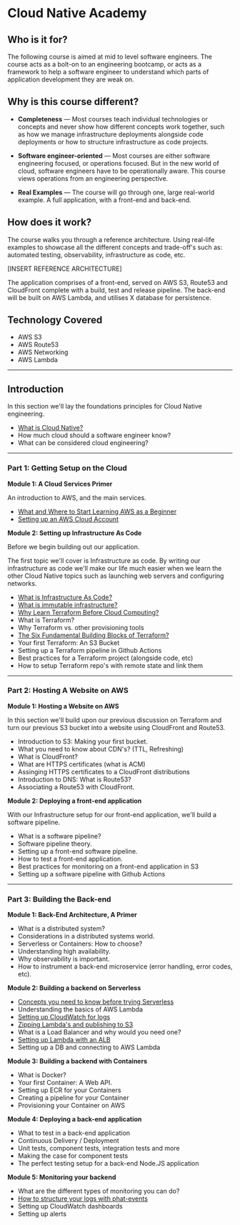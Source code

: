 # Cloud Native Academy

## Who is it for? 

The following course is aimed at mid to level software engineers. The course acts as a bolt-on to an engineering bootcamp, or acts as a framework to help a software engineer to understand which parts of application development they are weak on. 

## Why is this course different?

* **Completeness** — Most courses teach individual technologies or concepts and never show how different concepts work together, such as how we manage infrastructure deployments alongside code deployments or how to structure infrastructure as code projects.

* **Software engineer-oriented** — Most courses are either software engineering focused, or operations focused. But in the new world of cloud, software engineers have to be operationally aware. This course views operations from an engineering perspective. 

* **Real Examples** — The course will go through one, large real-world example. A full application, with a front-end and back-end.

## How does it work? 

The course walks you through a reference architecture. Using real-life examples to showcase all the different concepts and trade-off's such as: automated testing, observability, infrastructure as code, etc. 

[INSERT REFERENCE ARCHITECTURE]

The application comprises of a front-end, served on AWS S3, Route53 and CloudFront complete with a build, test and release pipeline. The back-end will be built on AWS Lambda, and utilises X database for persistence.

## Technology Covered

* AWS S3
* AWS Route53
* AWS Networking
* AWS Lambda

---

## Introduction

In this section we'll lay the foundations principles for Cloud Native engineering. 

* [What is Cloud Native?](https://www.thedevcoach.co.uk/what-is-a-cloud-native-software-engineer/)
* How much cloud should a software engineer know? 
* What can be considered cloud engineering? 

---

### Part 1: Getting Setup on the Cloud

**Module 1: A Cloud Services Primer**

An introduction to AWS, and the main services.

* [What and Where to Start Learning AWS as a Beginner](https://www.thedevcoach.co.uk/start-learning-aws-beginner/)
* [Setting up an AWS Cloud Account](https://www.thedevcoach.co.uk/how-to-setup-an-aws-to-experiment-and-learn/)

**Module 2: Setting up Infrastructure As Code**

Before we begin building out our application. 

The first topic we'll cover is Infrastructure as code. By writing our infrastructure as code we'll make our life much easier when we learn the other Cloud Native topics such as launching web servers and configuring networks. 

* [What is Infrastructure As Code?](https://www.thedevcoach.co.uk/infrastructure-as-code/)
* [What is immutable infrastructure?](https://www.thedevcoach.co.uk/what-is-immutable-infrastructure/)
* [Why Learn Terraform Before Cloud Computing?](https://www.thedevcoach.co.uk/learn-terraform-before-cloud-computing/)
* What is Terraform? 
* Why Terraform vs. other provisioning tools
* [The Six Fundamental Building Blocks of Terraform?](https://www.thedevcoach.co.uk/the-six-fundamentals-of-terraform/)
* Your first Terraform: An S3 Bucket
* Setting up a Terraform pipeline in Github Actions
* Best practices for a Terraform project (alongside code, etc)
* How to setup Terraform repo's with remote state and link them

---

### Part 2: Hosting A Website on AWS

**Module 1: Hosting a Website on AWS**

In this section we'll build upon our previous discussion on Terraform and turn our previous S3 bucket into a website using CloudFront and Route53. 

* Introduction to S3: Making your first bucket.
* What you need to know about CDN's? (TTL, Refreshing)
* What is CloudFront? 
* What are HTTPS certificates (what is ACM)
* Assinging HTTPS certificates to a CloudFront distributions
* Introduction to DNS: What is Route53?
* Associating a Route53 with CloudFront. 

**Module 2: Deploying a front-end application**

With our Infrastructure setup for our front-end application, we'll build a software pipeline.

* What is a software pipeline? 
* Software pipeline theory. 
* Setting up a front-end software pipeline.
* How to test a front-end application.
* Best practices for monitoring on a front-end application in S3
* Setting up a software pipeline with Github Actions

---

### Part 3: Building the Back-end

**Module 1: Back-End Architecture, A Primer**

* What is a distributed system?
* Considerations in a distributed systems world.
* Serverless or Containers: How to choose? 
* Understanding high availability.
* Why observability is important.
* How to instrument a back-end microservice (error handling, error codes, etc).

**Module 2: Building a backend on Serverless**

* [Concepts you need to know before trying Serverless](https://www.thedevcoach.co.uk/the-6-serverless-concepts-you-need-to-know/)
* Understanding the basics of AWS Lambda
* [Setting up CloudWatch for logs](https://www.thedevcoach.co.uk/lambda-logging-cloudwatch/)
* [Zipping Lambda's and publishing to S3](https://www.thedevcoach.co.uk/zipped-lambda-s3-github-actions/)
* What is a Load Balancer and why would you need one? 
* [Setting up Lambda with an ALB](https://www.thedevcoach.co.uk/setup-aws-lambda-aws-alb/)
* Setting up a DB and connecting to AWS Lambda

**Module 3: Building a backend with Containers**

* What is Docker? 
* Your first Container: A Web API. 
* Setting up ECR for your Containers
* Creating a pipeline for your Container
* Provisioning your Container on AWS

**Module 4: Deploying a back-end application**

* What to test in a back-end application
* Continuous Delivery / Deployment
* Unit tests, component tests, integration tests and more
* Making the case for component tests
* The perfect testing setup for a back-end Node.JS application 

**Module 5: Monitoring your backend**
* What are the different types of monitoring you can do?
* [How to structure your logs with phat-events](https://www.thedevcoach.co.uk/phat-event-logging/)
* Setting up CloudWatch dashboards
* Setting up alerts
